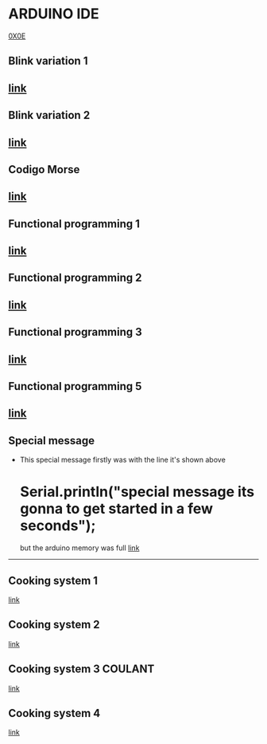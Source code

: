 # ARDUINO IDE
[0X0E](https://www.arduino.cc/en/software)


## Blink variation 1
[link](https://github.com/JuLiA1o1/J25programming/blob/main/Arduino/Blink-variation-01.ino)
---
## Blink variation 2
[link](https://github.com/JuLiA1o1/J25programming/blob/main/Arduino/Blink-variatiom-02.ino)
---
## Codigo Morse
[link](https://github.com/JuLiA1o1/J25programming/blob/main/Arduino/Codigo_morse.ino)
---
## Functional programming 1
[link](https://github.com/JuLiA1o1/J25programming/blob/main/Arduino/functional_programing_1.ino)
---
## Functional programming 2
[link](https://github.com/JuLiA1o1/J25programming/blob/main/Arduino/functional_programing_2.ino)
---
## Functional programming 3
[link](https://github.com/JuLiA1o1/J25programming/blob/main/Arduino/functional_programing_3.ino)
---
## Functional programming 5
[link](https://github.com/JuLiA1o1/J25programming/blob/main/Arduino/functional_programing_5.ino)
---
## Special message
- This special message firstly was with the line it's shown above
  # Serial.println("special message its gonna to get started in a few seconds");
  but the arduino memory was full 
[link](https://github.com/JuLiA1o1/J25programming/blob/main/Arduino/rose_special.message.ino)
---
## Cooking system 1
[link](https://github.com/JuLiA1o1/J25programming/blob/main/Arduino/cooking_system_1.ino)
## Cooking system 2
[link](https://github.com/JuLiA1o1/J25programming/blob/main/Arduino/cooking_system_2.ino)
## Cooking system 3 COULANT
[link](https://github.com/JuLiA1o1/J25programming/blob/main/Arduino/coulant.ino)
## Cooking system 4
[link](https://github.com/JuLiA1o1/J25programming/blob/main/Arduino/cooking_system_4.ino)
